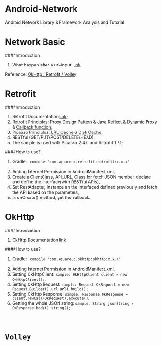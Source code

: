 Android-Network
===============

Android Network Library &amp; Framework Analysis and Tutorial

Network Basic
====
####Introduction
1. What happen after a url-input: [link](http://article.yeeyan.org/view/54517/91367)


Reference: [OkHttp / Retrofit / Volley](http://stackoverflow.com/questions/16902716/comparison-of-android-networking-libraries-okhttp-retrofit-volley)

Retrofit
====
####Introduction
1. Retrofit Documentation [link](http://square.github.io/retrofit/);
2. Retrofit Principles: [Proxy Design Pattern]() & [Java Reflect & Dynamic Proxy]() & [Callback function]();
3. Picasso Principles: [LRU Cache]() & [Disk Cache]();
3. RESTful (GET/PUT/POST/DELETE/HEAD);
4. The sample is used with Picasso 2.4.0 and Retrofit 1.7.1;

####How to use?
1. Gradle: <code> compile 'com.squareup.retrofit:retrofit:x.x.x' </code>,
2. Adding Internet Permission in AndroidManifest.xml,
3. Create a ClientClass, API_URL, Class for fetch JSON member, declare and define the interface(with RESTful APIs),
4. Set RestAdapter, Instance an the interfaced defined previously and fetch the API based on the parameters,
5. In onCreate() method, get the callback.

OkHttp
====
####Introduction
1. OkHttp Documentation [link](http://square.github.io/okhttp/)

####How to use?
1. Gradle: <code> compile 'com.squareup.okhttp:okhttp:x.x.x' </code>,
2. Adding Internet Permission in AndroidManifest.xml,
3. Setting OkHttpClient: <code>sample: OkHttpClient client = new OkHttpClient();</code>,
4. Setting OkHttp Request: <code>sample: Request OkRequest = new Request.Builder().url(**url**).build();</code>
5. Setting OkHttp Response: <code>sample: Response OkResponse = client.newCall(OkRequest).execute();</code>
6. Getting the whole JSON string: <code>sample: String jsonString = OkResponse.body().string();

Volley
====
